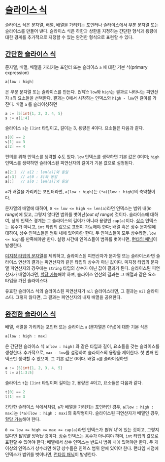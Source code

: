 # [슬라이스 식](#slice-expressions)

슬라이스 식은 문자열, 배열, 배열을 가리키는 포인터나 슬라이스에서 부분 문자열 또는 슬라이스를 만들어 낸다. 슬라이스 식은 하한과 상한을 지정하는 간단한 형식과 용량에 대한 경계를 추가적으로 지정할 수 있는 완전한 형식으로 표현할 수 있다.

## [간단한 슬라이스 식](#simple-slice-expressions)

문자열, 배열, 배열을 가리키는 포인터 또는 슬라이스 `a` 에 대한 기본 식(primary expression)

```go
a[low : high]
```

은 부분 문자열 또는 슬라이스를 만든다. *인덱스* `low`와 `high`는 결과로 나타나는 피연산자 `a`의 요소들을 선택한다. 결과는 0에서 시작하는 인덱스와 `high - low`인 길이를 가진다. 배열 `a` 를 슬라이싱하면 

```go
a := [5]int{1, 2, 3, 4, 5}
s := a[1:4]
```

슬라이스 `s`는 `[]int` 타입이고, 길이는 3, 용량은 4이다. 요소들은 다음과 같다.

```go
s[0] == 2
s[1] == 3
s[2] == 4
```

편의를 위해 인덱스를 생략할 수도 있다. `low` 인덱스를 생략하면 기본 값은 0이며; `high` 인덱스를 생략하면 슬라이스된 피연산자의 길이가 기본 값으로 설정된다.

```go
a[2:]  // a[2 : len(a)]와 동일
a[:3]  // a[0 : 3]와 동일
a[:]   // a[0 : len(a)]와 동일
```

`a`가 배열을 가리키는 포인터라면, `a[low : high]`는 `(*a)[low : high]`의 축약형이다.

문자열의 배열에 대하여, `0 <= low <= high <= len(a)`라면 인덱스는 범위 내(*in range*)에 있고, 그렇지 않다면 범위를 벗어난(*out of range*) 것이다. 슬라이스에 대하여, 상위 인덱스 경계는 그 슬라이스의 길이가 아니라 용량인 `cap(a)`이다. [상수](/Constants) 인덱스는 음수가 아니고, `int` 타입의 값으로 표현이 가능해야 한다; 배열 혹은 상수 문자열에 대하여, 상수 인덱스들은 범위 내에 있어야만 한다. 두 인덱스들이 모두 상수라면, `low <= high`를 만족해야만 한다. 실행 시간에 인덱스들이 범위를 벗어나면, [런타임 패닉](/Run-time%20panics/)이 발생한다.

[미지정 타입의 문자열](/Constants/)를 제외하고, 슬라이스된 피연산자가 문자열 또는 슬라이스라면 슬라이스 연산의 결과는 피연산자와 같은 타입의 상수가 아닌 값이다. 미지정 타입의 문자열 피연산자의 경우에는 `string` 타입의 상수가 아닌 값이 결과가 된다. 슬라이스된 피연산자가 배열이라면, [할당 가능](/Expressions/address_operators.md)해야 하며, 슬라이스 연산의 결과는 그 배열과 같은 요소 타입을 가진 슬라이스다.

유효한 슬라이스 식의 슬라이스된 피연산자가 `nil` 슬라이스라면, 그 결과는 `nil` 슬라이스다. 그렇지 않다면, 그 결과는 피연산자의 내재 배열을 공유한다.

## [완전한 슬라이스 식](#full-slice-expressions)

배열, 배열을 가리키는 포인터 또는 슬라이스 `a` (문자열은 아님)에 대한 기본 식은

```go
a[low : high : max]
```

은 간단한 슬라이스 식 `a[low : high]` 와 같은 타입과 길이, 요소들을 갖는 슬라이스를 생성한다. 추가적으로, `max - low`를 설정하여 슬라이스의 용량을 제어한다. 첫 번째 인덱스만 생략할 수 있으며, 그 기본 값은 0이다. 배열 `a`를 슬라이싱하면

```go
a := [5]int{1, 2, 3, 4, 5}
t := a[1:3:5]
```

슬라이스 `t`는 `[]int` 타입이며 길이는 2, 용량은 4이고, 요소들은 다음과 같다.

```go
t[0] == 2
t[1] == 3
```

간단한 슬라이스 식에서처럼,  `a`가 배열을 가리키는 포인터인 경우, `a[low : high : max]`는 `(*a)[low : high : max]`의 축약형이다. 슬라이스된 피연산자가 배열인 경우, [할당 가능](/Expressions/address_operators.html)해야 한다.

`0 <= low <= high <= max <= cap(a)`라면 인덱스가 *범위 내* 에 있는 것이고, 그렇지 않다면 *범위를 벗어난* 것이다. [상수](/Constants/) 인덱스는 음수가 아니여야 하며, `int` 타입의 값으로 표현할 수 있어야 한다; 배열에서 상수 인덱스는 반드시 범위 내에 있어야만 한다. 두 개 이상의 인덱스가 상수라면 해당 상수들은 인덱스 범위 안에 있어야 한다. 런타임 시점에 인덱스가 범위를 벗어나면, [런타임 패닉](/Run-time%20panics/)이 발생한다.
